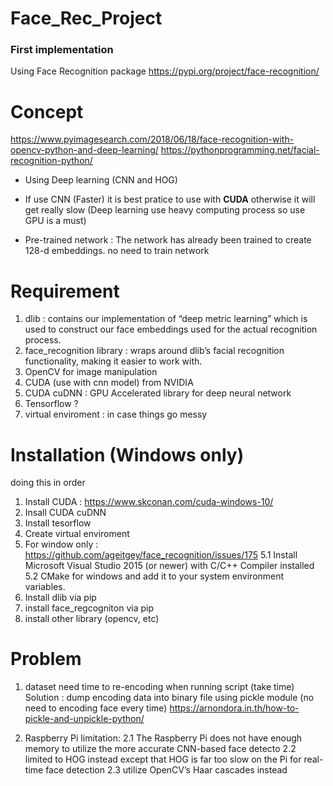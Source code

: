 # Face_Rec_Project


### First implementation ### 
Using Face Recognition package
https://pypi.org/project/face-recognition/

# Concept #
https://www.pyimagesearch.com/2018/06/18/face-recognition-with-opencv-python-and-deep-learning/
https://pythonprogramming.net/facial-recognition-python/

- Using Deep learning (CNN and HOG)

- If use CNN (Faster) it is best pratice to use with **CUDA** otherwise it will get really slow
(Deep learning use heavy computing process so use GPU is a must)

-  Pre-trained network : The network has already been trained to create 128-d embeddings. no need to train network 
# Requirement #
1. dlib   : contains our implementation of “deep metric learning” which is used to construct our face embeddings used for the actual recognition process.
2. face_recognition library : wraps around dlib’s facial recognition functionality, making it easier to work with.
3. OpenCV for image manipulation
4. CUDA (use with cnn model) from NVIDIA
5. CUDA cuDNN : GPU Accelerated library for deep neural network
6. Tensorflow ?
7. virtual enviroment : in case things go messy

# Installation (Windows only) #
doing this in order
1. Install CUDA : https://www.skconan.com/cuda-windows-10/
2. Insall CUDA cuDNN
3. Install tesorflow
4. Create virtual enviroment
5. For window only : https://github.com/ageitgey/face_recognition/issues/175
    5.1 Install Microsoft Visual Studio 2015 (or newer) with C/C++ Compiler installed
    5.2 CMake for windows and add it to your system environment variables.
6. Install dlib via pip
7. install face_regcogniton via pip
8. install other library (opencv, etc)

# Problem #
1. dataset need time to re-encoding when running script (take time) 
    Solution : dump encoding data into binary file using pickle module (no need to encoding face every time)
    https://arnondora.in.th/how-to-pickle-and-unpickle-python/ 

2. Raspberry Pi limitation:
    2.1 The Raspberry Pi does not have enough memory to utilize the more accurate CNN-based face detecto
    2.2 limited to HOG instead except that HOG is far too slow on the Pi for real-time face detection
    2.3 utilize OpenCV’s Haar cascades instead
